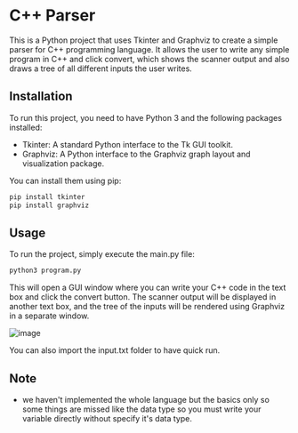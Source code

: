 # C++ Parser

This is a Python project that uses Tkinter and Graphviz to create a simple parser for C++ programming language. It allows the user to write any simple program in C++ and click convert, which shows the scanner output and also draws a tree of all different inputs the user writes.

## Installation

To run this project, you need to have Python 3 and the following packages installed:

- Tkinter: A standard Python interface to the Tk GUI toolkit.
- Graphviz: A Python interface to the Graphviz graph layout and visualization package.

You can install them using pip:

```bash
pip install tkinter
pip install graphviz
```

## Usage

To run the project, simply execute the main.py file:

```bash
python3 program.py
```

This will open a GUI window where you can write your C++ code in the text box and click the convert button. The scanner output will be displayed in another text box, and the tree of the inputs will be rendered using Graphviz in a separate window.

![image](https://github.com/zikaloai71/parser/assets/91837017/226d08f0-f560-432b-be26-d5dab4a756a4)

You can also import the input.txt folder to have quick run.

## Note
- we haven't implemented the whole language but the basics only so some things are missed like the data type so you must write your variable directly without specify it's data type.

